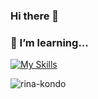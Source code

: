 ### Hi there 👋

### 🌱 I’m learning...

[![My Skills](https://skillicons.dev/icons?i=js,ts,html,css,sass,react,nextjs,nestjs,ruby,rails,php,laravel,go,git,docker)](https://skillicons.dev)
<p><img align="left" src="https://github-readme-stats.vercel.app/api/top-langs?username=rina-kondo&show_icons=true&locale=en&layout=compact" alt="rina-kondo" /></p>


